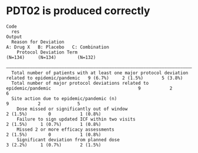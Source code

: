 # PDT02 is produced correctly

    Code
      res
    Output
      Reason for Deviation                                                                               A: Drug X   B: Placebo   C: Combination
        Protocol Deviation Term                                                                           (N=134)     (N=134)        (N=132)    
      ——————————————————————————————————————————————————————————————————————————————————————————————————————————————————————————————————————————
      Total number of patients with at least one major protocol deviation related to epidemic/pandemic   9 (6.7%)     2 (1.5%)       5 (3.8%)   
      Total number of major protocol deviations related to epidemic/pandemic                                 9           2              6       
      Site action due to epidemic/pandemic (n)                                                               9           2              5       
        Dose missed or significantly out of window                                                       2 (1.5%)        0           1 (0.8%)   
        Failure to sign updated ICF within two visits                                                    2 (1.5%)     1 (0.7%)       1 (0.8%)   
        Missed 2 or more efficacy assessments                                                            2 (1.5%)        0           1 (0.8%)   
        Significant deviation from planned dose                                                          3 (2.2%)     1 (0.7%)       2 (1.5%)   

